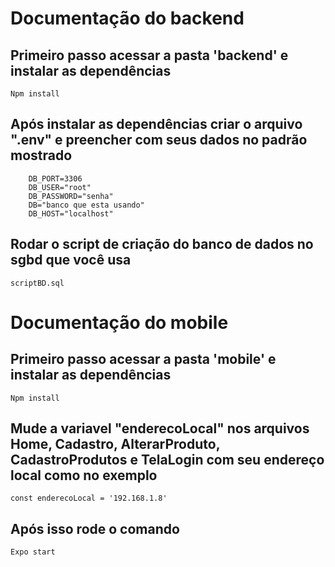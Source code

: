 
# Documentação do backend

## Primeiro passo acessar a pasta 'backend' e instalar as dependências
``` Npm install ```

## Após instalar as dependências criar o arquivo ".env" e preencher com seus dados no padrão mostrado
``` PORT=3000 
    DB_PORT=3306
    DB_USER="root"
    DB_PASSWORD="senha"
    DB="banco que esta usando"
    DB_HOST="localhost" 
```

## Rodar o script de criação do banco de dados no sgbd que você usa
``` scriptBD.sql ```


# Documentação do mobile

## Primeiro passo acessar a pasta 'mobile' e instalar as dependências
``` Npm install ```

## Mude a variavel "enderecoLocal" nos arquivos Home, Cadastro, AlterarProduto, CadastroProdutos e TelaLogin com seu endereço local como no exemplo
``` const enderecoLocal = '192.168.1.8' ```

## Após isso rode o comando 
``` Expo start ```